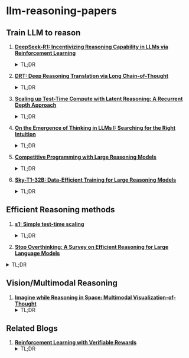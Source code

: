 # llm-reasoning-papers

## Train LLM to reason 
1. **[DeepSeek-R1: Incentivizing Reasoning Capability in LLMs via
Reinforcement Learning](https://arxiv.org/pdf/2501.12948)**
   <details>
     <summary>TL;DR</summary>
     Making LLM reason through pure RL (open-source) 
   </details>

2. **[DRT: Deep Reasoning Translation via Long Chain-of-Thought](https://arxiv.org/pdf/2412.17498)**
   <details>
     <summary>TL;DR</summary>
     Agentic + CoT for Machine Translation
   </details>
3. **[Scaling up Test-Time Compute with Latent Reasoning:
A Recurrent Depth Approach](https://arxiv.org/pdf/2502.05171)**
   <details>
     <summary>TL;DR</summary>
     Recurrent reasoning in latent space as compared to using tokens.
   </details>
4. **[On the Emergence of Thinking in LLMs I:
Searching for the Right Intuition](https://arxiv.org/pdf/2502.06773)**
   <details>
     <summary>TL;DR</summary>
     Propose RLSP (Reinforcement Learning via Self-Play) as a framework to understand and build large reasoning models.
   </details>
4. **[Competitive Programming with Large Reasoning Models
](https://arxiv.org/abs/2502.06807)**
   <details>
     <summary>TL;DR</summary>
    Demonstrates that competitive coding scaling test time computing leads to better performance than hand-crafted features used to choose a particular solution.
   </details>

5. **[Sky-T1-32B: Data-Efficient Training for Large Reasoning Models](https://github.com/NovaSky-AI/SkyThought)**
   <details>
     <summary>TL;DR</summary>
     Shows that Long Chain-of-Thought (Long CoT) reasoning can be efficiently learned through supervised fine-tuning (SFT) and LoRA with just 17k samples, significantly improving performance on math and coding benchmarks.
   </details>

## Efficient Reasoning methods 
1. **[s1: Simple test-time scaling](https://arxiv.org/pdf/2501.19393v2)**
   <details>
     <summary>TL;DR</summary>
     Post-training using SFT on 1000 samples leads to a reasoning model similar to o1 
   </details>

2. **[Stop Overthinking: A Survey on Efficient Reasoning for Large Language Models](https://arxiv.org/pdf/2503.16419?)**
<details>
  <summary>TL;DR</summary>
  First systematic survey categorizing efficient reasoning in LLMs into model-based, reasoning output-based, and input prompts-based approaches, addressing the "overthinking phenomenon" in reasoning models.
</details>

## Vision/Multimodal Reasoning 
1. **[Imagine while Reasoning in Space:
Multimodal Visualization-of-Thought](https://arxiv.org/pdf/2501.07542)**
   <details>
     <summary>TL;DR</summary>
    Proposes Multimodal Visualization-of-Thought (MVoT) having an intermediate thinking stack composed of vision and language.   
   </details>
## Related Blogs
1. **[Reinforcement Learning with Verifiable Rewards](https://vinija.ai/concepts/RFT)**
   <details>
     <summary>TL;DR</summary>
     Introduction to RLVR 
   </details>


